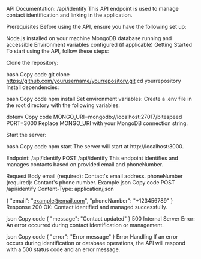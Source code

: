 API Documentation: /api/identify
This API endpoint is used to manage contact identification and linking in the application.

Prerequisites
Before using the API, ensure you have the following set up:

Node.js installed on your machine
MongoDB database running and accessible
Environment variables configured (if applicable)
Getting Started
To start using the API, follow these steps:

Clone the repository:

bash
Copy code
git clone https://github.com/yourusername/yourrepository.git
cd yourrepository
Install dependencies:

bash
Copy code
npm install
Set environment variables:
Create a .env file in the root directory with the following variables:

dotenv
Copy code
MONGO_URI=mongodb://localhost:27017/bitespeed
PORT=3000
Replace MONGO_URI with your MongoDB connection string.

Start the server:

bash
Copy code
npm start
The server will start at http://localhost:3000.

Endpoint: /api/identify
POST /api/identify
This endpoint identifies and manages contacts based on provided email and phoneNumber.

Request Body
email (required): Contact's email address.
phoneNumber (required): Contact's phone number.
Example
json
Copy code
POST /api/identify
Content-Type: application/json

{
  "email": "example@email.com",
  "phoneNumber": "+123456789"
}
Response
200 OK: Contact identified and managed successfully.

json
Copy code
{
  "message": "Contact updated"
}
500 Internal Server Error: An error occurred during contact identification or management.

json
Copy code
{
  "error": "Error message"
}
Error Handling
If an error occurs during identification or database operations, the API will respond with a 500 status code and an error message.
